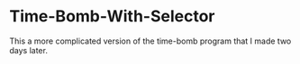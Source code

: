 # Time-Bomb-With-Selector
This a more complicated version of the time-bomb program that I made two days later.
